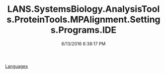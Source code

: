 ﻿---
title: LANS.SystemsBiology.AnalysisTools.ProteinTools.MPAlignment.Settings.Programs.IDE
date: 6/13/2016 6:38:17 PM
---

[Languages](T-LANS.SystemsBiology.AnalysisTools.ProteinTools.MPAlignment.Settings.Programs.IDE.Languages.html)
